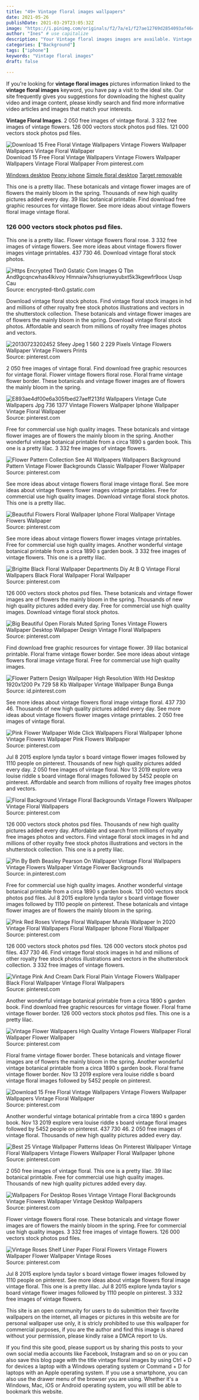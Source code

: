 ```yaml
---
title: "49+ Vintage floral images wallpapers"
date: 2021-05-26
publishDate: 2021-03-29T23:05:32Z
image: "https://i.pinimg.com/originals/f2/7a/e1/f27ae12769d2854093af46ca123571ea.jpg"
author: "Ines" # use capitalize
description: "Your Vintage floral images images are available. Vintage floral images are a topic that is being searched for and liked by netizens now. You can Download the Vintage floral images files here. Get all free photos and vectors."
categories: ["Background"]
tags: ["iphone"]
keywords: "Vintage floral images"
draft: false

---
```


If you're looking for **vintage floral images** pictures information linked to the **vintage floral images** keyword, you have pay a visit to the ideal  site.  Our site frequently  gives you  suggestions  for downloading  the highest  quality video and image  content, please kindly search and find more informative video articles and images  that match your interests.

**Vintage Floral Images**. 2 050 free images of vintage floral. 3 332 free images of vintage flowers. 126 000 vectors stock photos psd files. 121 000 vectors stock photos psd files.

![Download 15 Free Floral Vintage Wallpapers Vintage Flowers Wallpaper Wallpapers Vintage Floral Wallpaper](https://i.pinimg.com/originals/63/79/b7/6379b7082a33c310451fa4489519097f.jpg "Download 15 Free Floral Vintage Wallpapers Vintage Flowers Wallpaper Wallpapers Vintage Floral Wallpaper")
Download 15 Free Floral Vintage Wallpapers Vintage Flowers Wallpaper Wallpapers Vintage Floral Wallpaper From pinterest.com

[Windows desktop](/windows-desktop/)
[Peony iphone](/peony-iphone/)
[Simple floral desktop](/simple-floral-desktop/)
[Target removable](/target-removable/)

This one is a pretty lilac. These botanicals and vintage flower images are of flowers the mainly bloom in the spring. Thousands of new high quality pictures added every day. 39 lilac botanical printable. Find download free graphic resources for vintage flower. See more ideas about vintage flowers floral image vintage floral.

### 126 000 vectors stock photos psd files.

This one is a pretty lilac. Flower vintage flowers floral rose. 3 332 free images of vintage flowers. See more ideas about vintage flowers flower images vintage printables. 437 730 46. Download vintage floral stock photos.


![Https Encrypted Tbn0 Gstatic Com Images Q Tbn And9gcqncwhas4lkivoy Hlmnaiw7shsqriunwyubxt5k3kgewfr9oox Usqp Cau](/search?q=flower+background&amp;tbm=isch&amp;tbs=isz:l "Https Encrypted Tbn0 Gstatic Com Images Q Tbn And9gcqncwhas4lkivoy Hlmnaiw7shsqriunwyubxt5k3kgewfr9oox Usqp Cau")
Source: encrypted-tbn0.gstatic.com

Download vintage floral stock photos. Find vintage floral stock images in hd and millions of other royalty free stock photos illustrations and vectors in the shutterstock collection. These botanicals and vintage flower images are of flowers the mainly bloom in the spring. Download vintage floral stock photos. Affordable and search from millions of royalty free images photos and vectors.

![20130723202452 Sfeey Jpeg 1 560 2 229 Pixels Vintage Flowers Wallpaper Vintage Flowers Prints](https://i.pinimg.com/originals/15/59/a8/1559a8fbdc5e2551dcdc12fc8f9de5d0.jpg "20130723202452 Sfeey Jpeg 1 560 2 229 Pixels Vintage Flowers Wallpaper Vintage Flowers Prints")
Source: pinterest.com

2 050 free images of vintage floral. Find download free graphic resources for vintage floral. Flower vintage flowers floral rose. Floral frame vintage flower border. These botanicals and vintage flower images are of flowers the mainly bloom in the spring.

![E893ae4df00e6a305fbed27aeff213fd Wallpapers Vintage Cute Wallpapers Jpg 736 1377 Vintage Flowers Wallpaper Iphone Wallpaper Vintage Floral Wallpaper](https://i.pinimg.com/originals/b5/de/ea/b5deea6b641da0d06431ba7e62cd0323.jpg "E893ae4df00e6a305fbed27aeff213fd Wallpapers Vintage Cute Wallpapers Jpg 736 1377 Vintage Flowers Wallpaper Iphone Wallpaper Vintage Floral Wallpaper")
Source: pinterest.com

Free for commercial use high quality images. These botanicals and vintage flower images are of flowers the mainly bloom in the spring. Another wonderful vintage botanical printable from a circa 1890 s garden book. This one is a pretty lilac. 3 332 free images of vintage flowers.

![Flower Pattern Collection See All Wallpapers Wallpapers Background Pattern Vintage Flower Backgrounds Classic Wallpaper Flower Wallpaper](https://i.pinimg.com/originals/6e/f6/e1/6ef6e1332f68f2343fd730f5c1fc0835.jpg "Flower Pattern Collection See All Wallpapers Wallpapers Background Pattern Vintage Flower Backgrounds Classic Wallpaper Flower Wallpaper")
Source: pinterest.com

See more ideas about vintage flowers floral image vintage floral. See more ideas about vintage flowers flower images vintage printables. Free for commercial use high quality images. Download vintage floral stock photos. This one is a pretty lilac.

![Beautiful Flowers Floral Wallpaper Iphone Floral Wallpaper Vintage Flowers Wallpaper](https://i.pinimg.com/originals/11/59/a0/1159a0f7ea49a328ebee98da594cf04c.jpg "Beautiful Flowers Floral Wallpaper Iphone Floral Wallpaper Vintage Flowers Wallpaper")
Source: pinterest.com

See more ideas about vintage flowers flower images vintage printables. Free for commercial use high quality images. Another wonderful vintage botanical printable from a circa 1890 s garden book. 3 332 free images of vintage flowers. This one is a pretty lilac.

![Brigitte Black Floral Wallpaper Departments Diy At B Q Vintage Floral Wallpapers Black Floral Wallpaper Floral Wallpaper](https://i.pinimg.com/originals/eb/e3/e4/ebe3e4aa79efe67554a66f391ba0c7bb.jpg "Brigitte Black Floral Wallpaper Departments Diy At B Q Vintage Floral Wallpapers Black Floral Wallpaper Floral Wallpaper")
Source: pinterest.com

126 000 vectors stock photos psd files. These botanicals and vintage flower images are of flowers the mainly bloom in the spring. Thousands of new high quality pictures added every day. Free for commercial use high quality images. Download vintage floral stock photos.

![Big Beautiful Open Florals Muted Spring Tones Vintage Flowers Wallpaper Desktop Wallpaper Design Vintage Floral Wallpapers](https://i.pinimg.com/originals/c5/ba/41/c5ba41ae1cc88669d2e747afcac6d175.png "Big Beautiful Open Florals Muted Spring Tones Vintage Flowers Wallpaper Desktop Wallpaper Design Vintage Floral Wallpapers")
Source: pinterest.com

Find download free graphic resources for vintage flower. 39 lilac botanical printable. Floral frame vintage flower border. See more ideas about vintage flowers floral image vintage floral. Free for commercial use high quality images.

![Flower Pattern Design Wallpaper High Resolution With Hd Desktop 1920x1200 Px 729 58 Kb Wallpaper Vintage Wallpaper Bunga Bunga](https://i.pinimg.com/originals/df/bc/1b/dfbc1b54d97039b02d8fd3c282931269.jpg "Flower Pattern Design Wallpaper High Resolution With Hd Desktop 1920x1200 Px 729 58 Kb Wallpaper Vintage Wallpaper Bunga Bunga")
Source: id.pinterest.com

See more ideas about vintage flowers floral image vintage floral. 437 730 46. Thousands of new high quality pictures added every day. See more ideas about vintage flowers flower images vintage printables. 2 050 free images of vintage floral.

![Pink Flower Wallpaper Wide Click Wallpapers Floral Wallpaper Iphone Vintage Flowers Wallpaper Pink Flowers Wallpaper](https://i.pinimg.com/originals/7c/4f/92/7c4f9203f107189b023b35aa99d860f6.jpg "Pink Flower Wallpaper Wide Click Wallpapers Floral Wallpaper Iphone Vintage Flowers Wallpaper Pink Flowers Wallpaper")
Source: pinterest.com

Jul 8 2015 explore lynda taylor s board vintage flower images followed by 1110 people on pinterest. Thousands of new high quality pictures added every day. 2 050 free images of vintage floral. Nov 13 2019 explore vera louise riddle s board vintage floral images followed by 5452 people on pinterest. Affordable and search from millions of royalty free images photos and vectors.

![Floral Background Vintage Floral Backgrounds Vintage Flowers Wallpaper Vintage Floral Wallpapers](https://i.pinimg.com/736x/75/61/a1/7561a1f9cb4e7adebd7aaf0b10ba48f3.jpg "Floral Background Vintage Floral Backgrounds Vintage Flowers Wallpaper Vintage Floral Wallpapers")
Source: pinterest.com

126 000 vectors stock photos psd files. Thousands of new high quality pictures added every day. Affordable and search from millions of royalty free images photos and vectors. Find vintage floral stock images in hd and millions of other royalty free stock photos illustrations and vectors in the shutterstock collection. This one is a pretty lilac.

![Pin By Beth Beasley Pearson On Wallpaper Vintage Floral Wallpapers Vintage Flowers Wallpaper Vintage Flower Backgrounds](https://i.pinimg.com/originals/81/6f/ab/816fabbbb6349002ff22eea9dc3f2260.jpg "Pin By Beth Beasley Pearson On Wallpaper Vintage Floral Wallpapers Vintage Flowers Wallpaper Vintage Flower Backgrounds")
Source: in.pinterest.com

Free for commercial use high quality images. Another wonderful vintage botanical printable from a circa 1890 s garden book. 121 000 vectors stock photos psd files. Jul 8 2015 explore lynda taylor s board vintage flower images followed by 1110 people on pinterest. These botanicals and vintage flower images are of flowers the mainly bloom in the spring.

![Pink Red Roses Vintage Floral Wallpaper Murals Wallpaper In 2020 Vintage Floral Wallpapers Floral Wallpaper Iphone Floral Wallpaper](https://i.pinimg.com/originals/f9/51/cd/f951cd172ca7c11c99cef36c1e92ab3a.jpg "Pink Red Roses Vintage Floral Wallpaper Murals Wallpaper In 2020 Vintage Floral Wallpapers Floral Wallpaper Iphone Floral Wallpaper")
Source: pinterest.com

126 000 vectors stock photos psd files. 126 000 vectors stock photos psd files. 437 730 46. Find vintage floral stock images in hd and millions of other royalty free stock photos illustrations and vectors in the shutterstock collection. 3 332 free images of vintage flowers.

![Vintage Pink And Cream Dark Floral Plain Vintage Flowers Wallpaper Black Floral Wallpaper Vintage Floral Wallpapers](https://i.pinimg.com/originals/91/75/f1/9175f165948fc978b52eefab65d64a88.jpg "Vintage Pink And Cream Dark Floral Plain Vintage Flowers Wallpaper Black Floral Wallpaper Vintage Floral Wallpapers")
Source: pinterest.com

Another wonderful vintage botanical printable from a circa 1890 s garden book. Find download free graphic resources for vintage flower. Floral frame vintage flower border. 126 000 vectors stock photos psd files. This one is a pretty lilac.

![Vintage Flower Wallpapers High Quality Vintage Flowers Wallpaper Floral Wallpaper Flower Wallpaper](https://i.pinimg.com/originals/49/ea/c5/49eac51af013cf80222abc04a62b1a50.jpg "Vintage Flower Wallpapers High Quality Vintage Flowers Wallpaper Floral Wallpaper Flower Wallpaper")
Source: pinterest.com

Floral frame vintage flower border. These botanicals and vintage flower images are of flowers the mainly bloom in the spring. Another wonderful vintage botanical printable from a circa 1890 s garden book. Floral frame vintage flower border. Nov 13 2019 explore vera louise riddle s board vintage floral images followed by 5452 people on pinterest.

![Download 15 Free Floral Vintage Wallpapers Vintage Flowers Wallpaper Wallpapers Vintage Floral Wallpaper](https://i.pinimg.com/originals/63/79/b7/6379b7082a33c310451fa4489519097f.jpg "Download 15 Free Floral Vintage Wallpapers Vintage Flowers Wallpaper Wallpapers Vintage Floral Wallpaper")
Source: pinterest.com

Another wonderful vintage botanical printable from a circa 1890 s garden book. Nov 13 2019 explore vera louise riddle s board vintage floral images followed by 5452 people on pinterest. 437 730 46. 2 050 free images of vintage floral. Thousands of new high quality pictures added every day.

![Best 25 Vintage Wallpaper Patterns Ideas On Pinterest Wallpaper Vintage Floral Wallpapers Vintage Flowers Wallpaper Floral Wallpaper Iphone](https://i.pinimg.com/originals/01/f8/9d/01f89db04293ad89489f855eb89acd64.png "Best 25 Vintage Wallpaper Patterns Ideas On Pinterest Wallpaper Vintage Floral Wallpapers Vintage Flowers Wallpaper Floral Wallpaper Iphone")
Source: pinterest.com

2 050 free images of vintage floral. This one is a pretty lilac. 39 lilac botanical printable. Free for commercial use high quality images. Thousands of new high quality pictures added every day.

![Wallpapers For Desktop Roses Vintage Vintage Floral Backgrounds Vintage Flowers Wallpaper Vintage Desktop Wallpapers](https://i.pinimg.com/originals/16/7e/79/167e791030e847616ebc4852c3056ede.jpg "Wallpapers For Desktop Roses Vintage Vintage Floral Backgrounds Vintage Flowers Wallpaper Vintage Desktop Wallpapers")
Source: pinterest.com

Flower vintage flowers floral rose. These botanicals and vintage flower images are of flowers the mainly bloom in the spring. Free for commercial use high quality images. 3 332 free images of vintage flowers. 126 000 vectors stock photos psd files.

![Vintage Roses Shelf Liner Paper Floral Flowers Vintage Flowers Wallpaper Flower Wallpaper Vintage Roses](https://i.pinimg.com/originals/f2/7a/e1/f27ae12769d2854093af46ca123571ea.jpg "Vintage Roses Shelf Liner Paper Floral Flowers Vintage Flowers Wallpaper Flower Wallpaper Vintage Roses")
Source: pinterest.com

Jul 8 2015 explore lynda taylor s board vintage flower images followed by 1110 people on pinterest. See more ideas about vintage flowers floral image vintage floral. This one is a pretty lilac. Jul 8 2015 explore lynda taylor s board vintage flower images followed by 1110 people on pinterest. 3 332 free images of vintage flowers.

This site is an open community for users to do submittion their favorite wallpapers on the internet, all images or pictures in this website are for personal wallpaper use only, it is stricly prohibited to use this wallpaper for commercial purposes, if you are the author and find this image is shared without your permission, please kindly raise a DMCA report to Us.

If you find this site good, please support us by sharing this posts to your own social media accounts like Facebook, Instagram and so on or you can also save this blog page with the title vintage floral images by using Ctrl + D for devices a laptop with a Windows operating system or Command + D for laptops with an Apple operating system. If you use a smartphone, you can also use the drawer menu of the browser you are using. Whether it's a Windows, Mac, iOS or Android operating system, you will still be able to bookmark this website.
